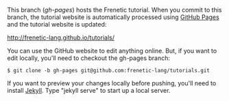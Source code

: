 This branch (*gh-pages*) hosts the Frenetic tutorial. When you commit to this
branch, the tutorial website is automatically processed using [GitHub Pages] and
the tutorial website is updated:

  http://frenetic-lang.github.io/tutorials/

You can use the GitHub website to edit anything online. But, if you want to edit
locally, you'll need to checkout the gh-pages branch:

    $ git clone -b gh-pages git@github.com:frenetic-lang/tutorials.git

If you want to preview your changes locally before pushing, you'll need to
install [Jekyll].   Type "jekyll serve" to start up a local server.  

[GitHub Pages]: https://pages.github.com
[Jekyll]: http://jekyllrb.com